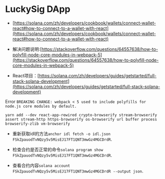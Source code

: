 # LuckySig DApp

* [https://solana.com/zh/developers/cookbook/wallets/connect-wallet-react#how-to-connect-to-a-wallet-with-react](https://solana.com/zh/developers/cookbook/wallets/connect-wallet-react#how-to-connect-to-a-wallet-with-react)

* 解决问题说明:[https://stackoverflow.com/questions/64557638/how-to-polyfill-node-core-modules-in-webpack-5](https://stackoverflow.com/questions/64557638/how-to-polyfill-node-core-modules-in-webpack-5)

* React项目：[https://solana.com/zh/developers/guides/getstarted/full-stack-solana-development](https://solana.com/zh/developers/guides/getstarted/full-stack-solana-development)

Error
`BREAKING CHANGE: webpack < 5 used to include polyfills for node.js core modules by default.`

`yarn add --dev react-app-rewired crypto-browserify stream-browserify assert stream-http https-browserify os-browserify url buffer process browserify-zlib vm-browserify`

* 重新获取idl的方法`anchor idl fetch -o idl.json FSkZpauodTvNQzy5v5MisEJ17FT1QNT3mwGz4MGCDrdR`.

* 检查合约是否正常的命令`solana program show FSkZpauodTvNQzy5v5MisEJ17FT1QNT3mwGz4MGCDrdR`.

* 查看合约内容`solana account FSkZpauodTvNQzy5v5MisEJ17FT1QNT3mwGz4MGCDrdR --output json`.